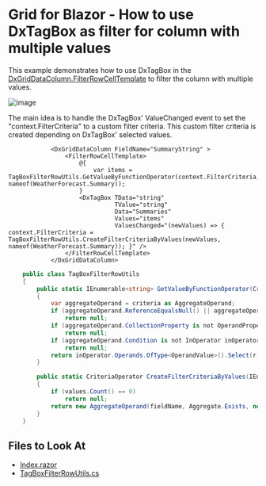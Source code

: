 # Grid for Blazor - How to use DxTagBox as filter for column with multiple values

This example demonstrates how to use DxTagBox in the [DxGridDataColumn.FilterRowCellTemplate](https://docs.devexpress.com/Blazor/DevExpress.Blazor.DxGridDataColumn.FilterRowCellTemplate) to filter the column with multiple values. 

![image](https://user-images.githubusercontent.com/69251191/180018055-298229e1-745b-46b7-984f-592c7d486e1e.png)

The main idea is to handle the DxTagBox' ValueChanged event to set the "context.FilterCriteria" to a custom filter criteria. This custom filter criteria is created depending on DxTagBox' selected values.

```razor
            <DxGridDataColumn FieldName="SummaryString" >
                <FilterRowCellTemplate>
                    @{
                        var items = TagBoxFilterRowUtils.GetValueByFunctionOperator(context.FilterCriteria, nameof(WeatherForecast.Summary));
                    }
                    <DxTagBox TData="string"
                              TValue="string"
                              Data="Summaries"
                              Values="items"
                              ValuesChanged="(newValues) => { context.FilterCriteria = TagBoxFilterRowUtils.CreateFilterCriteriaByValues(newValues, nameof(WeatherForecast.Summary)); }" />
                </FilterRowCellTemplate>
            </DxGridDataColumn>
```

```cs
    public class TagBoxFilterRowUtils
    {
        public static IEnumerable<string> GetValueByFunctionOperator(CriteriaOperator criteria, string fieldName)
        {
            var aggregateOperand = criteria as AggregateOperand;
            if (aggregateOperand.ReferenceEqualsNull() || aggregateOperand.AggregateType != Aggregate.Exists)
                return null;
            if (aggregateOperand.CollectionProperty is not OperandProperty operandProperty || operandProperty.PropertyName != fieldName)
                return null;
            if (aggregateOperand.Condition is not InOperator inOperator)
                return null;
            return inOperator.Operands.OfType<OperandValue>().Select(r => r.Value?.ToString());
        }

        public static CriteriaOperator CreateFilterCriteriaByValues(IEnumerable<string> values, string fieldName)
        {
            if (values.Count() == 0)
                return null;
            return new AggregateOperand(fieldName, Aggregate.Exists, new InOperator("", values));
        }
    }
```


## Files to Look At

* [Index.razor](./CS/DxBlazorApplication1/Pages/Index)
* [TagBoxFilterRowUtils.cs](./CS/DxBlazorApplication1/TagBoxFilterRowUtils.cs)

